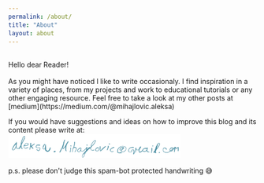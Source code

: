 ```yaml
---
permalink: /about/
title: "About"  
layout: about
---
```

<br>
Hello dear Reader!<br><br>
As you might have noticed I like to write occasionaly. I find inspiration in a variety of places, from my projects and work to educational tutorials or any other engaging resource. Feel free to take a look at my other posts at [medium](https://medium.com/@mihajlovic.aleksa)

If you would have suggestions and ideas on how to improve this blog and its content please write at:<br> 
<img src= "/assets/images/email.png" alt="drawing" width="350"/>

p.s. please don't judge this spam-bot protected handwriting 😅
